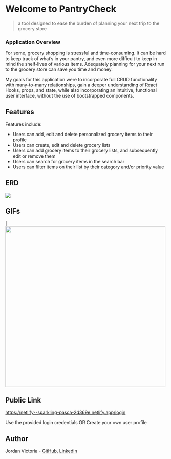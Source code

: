 # Welcome to PantryCheck 

> a tool designed to ease the burden of planning your next trip to the grocery store

### Application Overview

For some, grocery shopping is stressful and time-consuming. It can be hard to keep track of what’s in your pantry, and even more difficult to keep in mind the shelf-lives of various items. Adequately planning for your next run to the grocery store can save you time and money.

My goals for this application were to incorporate full CRUD functionality with many-to-many relationships, gain a deeper understanding of React Hooks, props, and state, while also incorporating an intuitive, functional user interface, without the use of bootstrapped components.


## Features


Features include:
* Users can add, edit and delete personalized grocery items to their profile
* Users can create, edit and delete grocery lists
* Users can add grocery items to their grocery lists, and subsequently edit or remove them
* Users can search for grocery items in the search bar
* Users can filter items on their list by their category and/or priority value

## ERD
<img src="./images/pantryERD.png">

## GIFs
| <img src="./images/PantryCheck.gif" width="500"> 




## Public Link
https://netlify--sparkling-pasca-2d369e.netlify.app/login

Use the provided login credentials 
 OR 
Create your own user profile


## Author

Jordan Victoria - [GitHub](https://github.com/jordanvictoria), [LinkedIn](www.linkedin.com/in/jordanvictoria1)